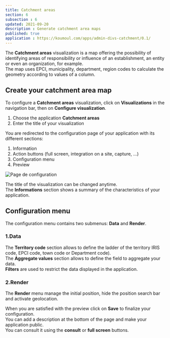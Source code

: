 ```yaml
---
title: Catchment areas
section: 6
subsection : 6
updated: 2021-09-20
description : Generate catchment area maps
published: true
application : https://koumoul.com/apps/admin-divs-catchment/0.1/
---
```


The **Catchment areas** visualization is a map offering the possibility of identifying areas of responsibility or influence of an establishment, an entity or even an organization, for example.  
The map uses EPCI, municipality, department, region codes to calculate the geometry according to values ​​of a column.


## Create your catchment area map

To configure a **Catchment areas** visualization, click on **Visualizations** in the navigation bar, then on **Configure visualization**.  

1. Choose the application **Catchment areas**
2. Enter the title of your visualization

<p>
</p>

You are redirected to the configuration page of your application with its different sections:  

1. Information
2. Action buttons (full screen, integration on a site, capture, ...)
3. Configuration menu
4. Preview

![Page de configuration](./images/user-guide-backoffice/chalandise-config.jpg)

The title of the visualization can be changed anytime.  
The **Informations** section shows a summary of the characteristics of your application.  

## Configuration menu


The configuration menu contains two submenus: **Data** and **Render**.  


### 1.Data

The **Territory code** section allows to define the ladder of the territory IRIS code, EPCI code, town code  or Department code).  
The **Aggregate values** section allows to define the field to aggregate your data.  
**Filters** are used to restrict the data displayed in the application.

### 2.Render


The **Render** menu manage the initial position, hide the position search bar and activate geolocation.

When you are satisfied with the preview click on **Save** to finalize your configuration.  
You can add a description at the bottom of the page and make your application public.  
You can consult it using the **consult** or **full screen** buttons.
